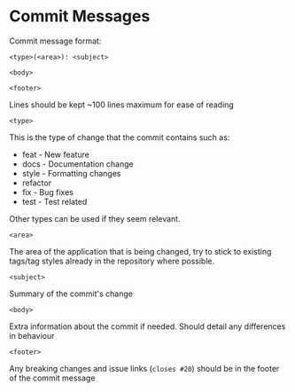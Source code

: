 Commit Messages
===============

Commit message format:

    <type>(<area>): <subject>

    <body>

    <footer>

Lines should be kept ~100 lines maximum for ease of reading

`<type>`

This is the type of change that the commit contains such as:

- feat      - New feature
- docs      - Documentation change
- style     - Formatting changes
- refactor
- fix       - Bug fixes
- test      - Test related

Other types can be used if they seem relevant.

`<area>`

The area of the application that is being changed, try to stick to existing tags/tag styles already in the repository
where possible.

`<subject>`

Summary of the commit's change

`<body>`

Extra information about the commit if needed. Should detail any differences in behaviour

`<footer>`

Any breaking changes and issue links (`closes #20`) should be in the footer of the commit message